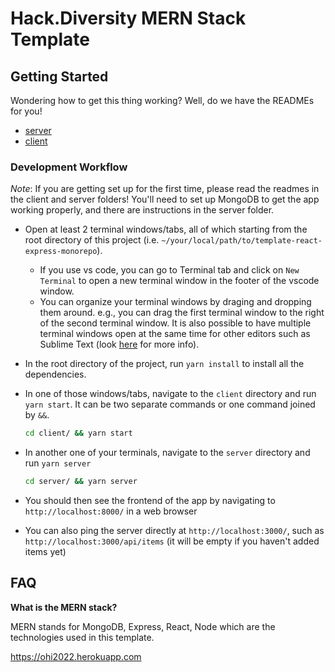 # Hack.Diversity MERN Stack Template

## Getting Started

Wondering how to get this thing working? Well, do we have the READMEs for you!

- [server](server/README.md)
- [client](client/README.md)

### Development Workflow

*Note*: If you are getting set up for the first time, please read the readmes in the client and server folders! You'll need to set up MongoDB to get the app working properly, and there are instructions in the server folder.

- Open at least 2 terminal windows/tabs, all of which starting from the root directory of this project (i.e. `~/your/local/path/to/template-react-express-monorepo`).
  - If you use vs code, you can go to Terminal tab and click on `New Terminal` to open a new terminal window in the footer of the vscode window.
  - You can organize your terminal windows by draging and dropping them around. e.g., you can drag the first terminal window to the right of the second terminal window. It is also possible to have multiple terminal windows open at the same time for other editors such as Sublime Text (look [here](https://forum.sublimetext.com/t/terminal-in-sublime-not-as-new-tab/37866/2) for more info).
- In the root directory of the project, run `yarn install` to install all the dependencies.
- In one of those windows/tabs, navigate to the `client` directory and run `yarn start`. It can be two separate commands or one command joined by `&&`.

  ```sh
  cd client/ && yarn start
  ```

- In another one of your terminals, navigate to the `server` directory and run `yarn server`

  ```sh
  cd server/ && yarn server
  ```

- You should then see the frontend of the app by navigating to `http://localhost:8000/` in a web browser
- You can also ping the server directly at `http://localhost:3000/`, such as `http://localhost:3000/api/items` (it will be empty if you haven't added items yet)

## FAQ

**What is the MERN stack?**

MERN stands for MongoDB, Express, React, Node which are the technologies
used in this template.




https://ohi2022.herokuapp.com
